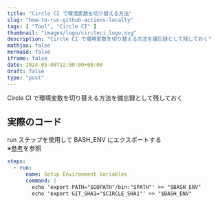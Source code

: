 ```yaml
---
title: "Circle CI で環境変数を切り替える方法"
slug: "how-to-run-github-actions-locally"
tags: [ "Tool", "Circle CI" ]
thumbnail: "images/logo/circleci_logo.svg"
description: "Circle CI で環境変数を切り替える方法を備忘録として残しておく"
mathjax: false
mermaid: false
iframe: false
date: 2024-05-08T12:00:00+09:00
draft: false
type: "post"
---
```


Circle CI で環境変数を切り替える方法を備忘録として残しておく

## 実際のコード

run ステップを使用して BASH_ENV にエクスポートする  
※[参考](https://circleci.com/docs/ja/env-vars/)を参照

```yml:.circleci/config.yml
steps:
  - run:
      name: Setup Environment Variables
      command: |
        echo 'export PATH="$GOPATH"/bin:"$PATH"' >> "$BASH_ENV"
        echo 'export GIT_SHA1="$CIRCLE_SHA1"' >> "$BASH_ENV"
```

